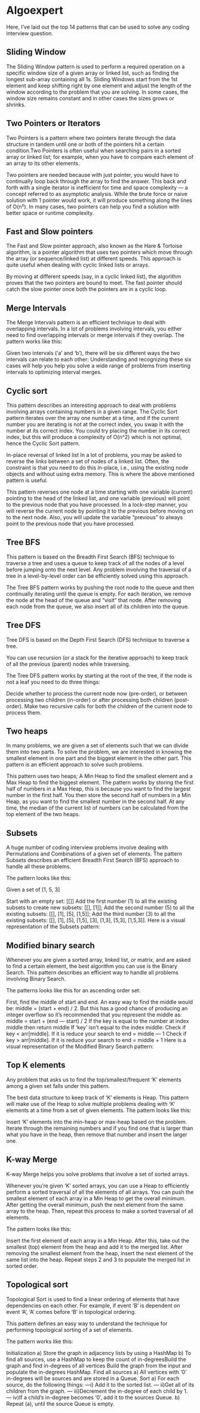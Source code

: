 # Algoexpert

Here, I’ve laid out the top 14 patterns that can be used to solve any coding interview question.

## Sliding Window

The Sliding Window pattern is used to perform a required operation on a specific window size of a given array or linked list, such as finding the longest sub-array containing all 1s. Sliding Windows start from the 1st element and keep shifting right by one element and adjust the length of the window according to the problem that you are solving. In some cases, the window size remains constant and in other cases the sizes grows or shrinks.

## Two Pointers or Iterators

Two Pointers is a pattern where two pointers iterate through the data structure in tandem until one or both of the pointers hit a certain condition.Two Pointers is often useful when searching pairs in a sorted array or linked list; for example, when you have to compare each element of an array to its other elements.

Two pointers are needed because with just pointer, you would have to continually loop back through the array to find the answer. This back and forth with a single iterator is inefficient for time and space complexity — a concept referred to as asymptotic analysis. While the brute force or naive solution with 1 pointer would work, it will produce something along the lines of O(n²). In many cases, two pointers can help you find a solution with better space or runtime complexity.

## Fast and Slow pointers

The Fast and Slow pointer approach, also known as the Hare & Tortoise algorithm, is a pointer algorithm that uses two pointers which move through the array (or sequence/linked list) at different speeds. This approach is quite useful when dealing with cyclic linked lists or arrays.

By moving at different speeds (say, in a cyclic linked list), the algorithm proves that the two pointers are bound to meet. The fast pointer should catch the slow pointer once both the pointers are in a cyclic loop.

## Merge Intervals

The Merge Intervals pattern is an efficient technique to deal with overlapping intervals. In a lot of problems involving intervals, you either need to find overlapping intervals or merge intervals if they overlap. The pattern works like this:

Given two intervals (‘a’ and ‘b’), there will be six different ways the two intervals can relate to each other:
Understanding and recognizing these six cases will help you help you solve a wide range of problems from inserting intervals to optimizing interval merges.

## Cyclic sort

This pattern describes an interesting approach to deal with problems involving arrays containing numbers in a given range. The Cyclic Sort pattern iterates over the array one number at a time, and if the current number you are iterating is not at the correct index, you swap it with the number at its correct index. You could try placing the number in its correct index, but this will produce a complexity of O(n^2) which is not optimal, hence the Cyclic Sort pattern.

In-place reversal of linked list
In a lot of problems, you may be asked to reverse the links between a set of nodes of a linked list. Often, the constraint is that you need to do this in-place, i.e., using the existing node objects and without using extra memory. This is where the above mentioned pattern is useful.

This pattern reverses one node at a time starting with one variable (current) pointing to the head of the linked list, and one variable (previous) will point to the previous node that you have processed. In a lock-step manner, you will reverse the current node by pointing it to the previous before moving on to the next node. Also, you will update the variable “previous” to always point to the previous node that you have processed.

## Tree BFS

This pattern is based on the Breadth First Search (BFS) technique to traverse a tree and uses a queue to keep track of all the nodes of a level before jumping onto the next level. Any problem involving the traversal of a tree in a level-by-level order can be efficiently solved using this approach.

The Tree BFS pattern works by pushing the root node to the queue and then continually iterating until the queue is empty. For each iteration, we remove the node at the head of the queue and “visit” that node. After removing each node from the queue, we also insert all of its children into the queue.

## Tree DFS

Tree DFS is based on the Depth First Search (DFS) technique to traverse a tree.

You can use recursion (or a stack for the iterative approach) to keep track of all the previous (parent) nodes while traversing.

The Tree DFS pattern works by starting at the root of the tree, if the node is not a leaf you need to do three things:

Decide whether to process the current node now (pre-order), or between processing two children (in-order) or after processing both children (post-order).
Make two recursive calls for both the children of the current node to process them.

## Two heaps

In many problems, we are given a set of elements such that we can divide them into two parts. To solve the problem, we are interested in knowing the smallest element in one part and the biggest element in the other part. This pattern is an efficient approach to solve such problems.

This pattern uses two heaps; A Min Heap to find the smallest element and a Max Heap to find the biggest element. The pattern works by storing the first half of numbers in a Max Heap, this is because you want to find the largest number in the first half. You then store the second half of numbers in a Min Heap, as you want to find the smallest number in the second half. At any time, the median of the current list of numbers can be calculated from the top element of the two heaps.

## Subsets

A huge number of coding interview problems involve dealing with Permutations and Combinations of a given set of elements. The pattern Subsets describes an efficient Breadth First Search (BFS) approach to handle all these problems.

The pattern looks like this:

Given a set of [1, 5, 3]

Start with an empty set: [[]]
Add the first number (1) to all the existing subsets to create new subsets: [[], [1]];
Add the second number (5) to all the existing subsets: [[], [1], [5], [1,5]];
Add the third number (3) to all the existing subsets: [[], [1], [5], [1,5], [3], [1,3], [5,3], [1,5,3]].
Here is a visual representation of the Subsets pattern:

## Modified binary search

Whenever you are given a sorted array, linked list, or matrix, and are asked to find a certain element, the best algorithm you can use is the Binary Search. This pattern describes an efficient way to handle all problems involving Binary Search.

The patterns looks like this for an ascending order set:

First, find the middle of start and end. An easy way to find the middle would be: middle = (start + end) / 2. But this has a good chance of producing an integer overflow so it’s recommended that you represent the middle as: middle = start + (end — start) / 2
If the key is equal to the number at index middle then return middle
If ‘key’ isn’t equal to the index middle:
Check if key < arr[middle]. If it is reduce your search to end = middle — 1
Check if key > arr[middle]. If it is reduce your search to end = middle + 1
Here is a visual representation of the Modified Binary Search pattern:

## Top K elements

Any problem that asks us to find the top/smallest/frequent ‘K’ elements among a given set falls under this pattern.

The best data structure to keep track of ‘K’ elements is Heap. This pattern will make use of the Heap to solve multiple problems dealing with ‘K’ elements at a time from a set of given elements. The pattern looks like this:

Insert ‘K’ elements into the min-heap or max-heap based on the problem.
Iterate through the remaining numbers and if you find one that is larger than what you have in the heap, then remove that number and insert the larger one.

## K-way Merge

K-way Merge helps you solve problems that involve a set of sorted arrays.

Whenever you’re given ‘K’ sorted arrays, you can use a Heap to efficiently perform a sorted traversal of all the elements of all arrays. You can push the smallest element of each array in a Min Heap to get the overall minimum. After getting the overall minimum, push the next element from the same array to the heap. Then, repeat this process to make a sorted traversal of all elements.

The pattern looks like this:

Insert the first element of each array in a Min Heap.
After this, take out the smallest (top) element from the heap and add it to the merged list.
After removing the smallest element from the heap, insert the next element of the same list into the heap.
Repeat steps 2 and 3 to populate the merged list in sorted order.

## Topological sort

Topological Sort is used to find a linear ordering of elements that have dependencies on each other. For example, if event ‘B’ is dependent on event ‘A’, ‘A’ comes before ‘B’ in topological ordering.

This pattern defines an easy way to understand the technique for performing topological sorting of a set of elements.

The pattern works like this:

Initialization
a) Store the graph in adjacency lists by using a HashMap
b) To find all sources, use a HashMap to keep the count of in-degreesBuild the graph and find in-degrees of all vertices
Build the graph from the input and populate the in-degrees HashMap.
Find all sources
a) All vertices with ‘0’ in-degrees will be sources and are stored in a Queue.
Sort
a) For each source, do the following things:
—i) Add it to the sorted list.
— ii)Get all of its children from the graph.
— iii)Decrement the in-degree of each child by 1.
— iv)If a child’s in-degree becomes ‘0’, add it to the sources Queue.
b) Repeat (a), until the source Queue is empty.
